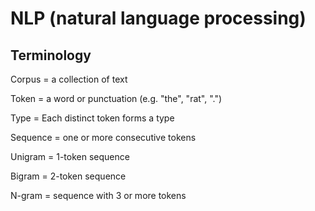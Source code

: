 # NLP (natural language processing)

## Terminology

Corpus = a collection of text

Token = a word or punctuation (e.g. "the", "rat", ".")

Type = Each distinct token forms a type

Sequence = one or more consecutive tokens

Unigram = 1-token sequence

Bigram = 2-token sequence

N-gram = sequence with 3 or more tokens


